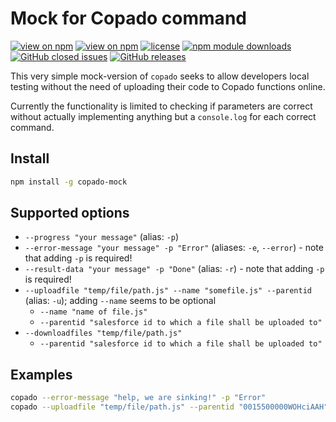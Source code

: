 # Mock for Copado command

[![view on npm](https://badgen.net/github/release/JoernBerkefeld/copado-mock)](https://www.npmjs.org/package/copado-mock)
[![view on npm](https://badgen.net/npm/node/copado-mock)](https://www.npmjs.org/package/copado-mock)
[![license](https://badgen.net/npm/license/copado-mock)](https://www.npmjs.org/package/copado-mock)
[![npm module downloads](https://badgen.net/npm/dt/copado-mock)](https://www.npmjs.org/package/copado-mock)
[![GitHub closed issues](https://badgen.net/github/closed-issues/JoernBerkefeld/copado-mock)](https://github.com/JoernBerkefeld/copado-mock/issues?q=is%3Aissue+is%3Aclosed)
[![GitHub releases](https://badgen.net/github/releases/JoernBerkefeld/copado-mock)](https://github.com/JoernBerkefeld/copado-mock/releases)

This very simple mock-version of `copado` seeks to allow developers local testing without the need of uploading their code to Copado functions online.

Currently the functionality is limited to checking if parameters are correct without actually implementing anything but a `console.log` for each correct command.

## Install

```bash
npm install -g copado-mock
```

## Supported options

- `--progress "your message"` (alias: `-p`)
- `--error-message "your message" -p "Error"` (aliases: `-e`, `--error`) - note that adding `-p` is required!
- `--result-data "your message" -p "Done"` (alias: `-r`) - note that adding `-p` is required!
- `--uploadfile "temp/file/path.js" --name "somefile.js" --parentid` (alias: `-u`); adding `--name` seems to be optional
  - `--name "name of file.js"`
  - `--parentid "salesforce id to which a file shall be uploaded to"`
- `--downloadfiles "temp/file/path.js"`
  - `--parentid "salesforce id to which a file shall be uploaded to"`

## Examples

```bash
copado --error-message "help, we are sinking!" -p "Error"
copado --uploadfile "temp/file/path.js" --parentid "0015500000WOHciAAH" --name "best-file-ever.js"
```
